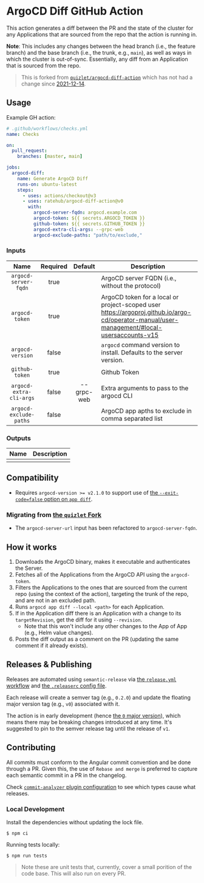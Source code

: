 # ArgoCD Diff GitHub Action

This action generates a diff between the PR and the state of the cluster for any Applications that are sourced from the repo that the action is running in.

**Note**: This includes any changes between the head branch (i.e., the feature branch) and the base branch (i.e., the trunk, e.g., `main`), as well as ways in which the cluster is out-of-sync. Essentially, any diff from an Application that is sourced from the repo.

> This is forked from [`quizlet/argocd-diff-action`](https://github.com/quizlet/argocd-diff-action) which has not had a change since [2021-12-14](https://github.com/quizlet/argocd-diff-action/commit/4267297e35307515075a87fc65310bb6fbdba6df).

## Usage

Example GH action:
```yaml
# .github/workflows/checks.yml
name: Checks

on:
  pull_request:
    branches: [master, main]

jobs:
  argocd-diff:
    name: Generate ArgoCD Diff
    runs-on: ubuntu-latest
    steps:
      - uses: actions/checkout@v3
      - uses: ratehub/argocd-diff-action@v0
        with:
          argocd-server-fqdn: argocd.example.com
          argocd-token: ${{ secrets.ARGOCD_TOKEN }}
          github-token: ${{ secrets.GITHUB_TOKEN }}
          argocd-extra-cli-args: --grpc-web
          argocd-exclude-paths: "path/to/exclude,"
```

<!-- Action inputs and outputs are auto-generated by the release workflow. -->
### Inputs
<!--(inputs-start)-->

| Name  | Required | Default | Description |
| :---: | :------: | :-----: | ----------- |
| `argocd-server-fqdn` | true |  | ArgoCD server FQDN (i.e., without the protocol) |
| `argocd-token` | true |  | ArgoCD token for a local or project-scoped user https://argoproj.github.io/argo-cd/operator-manual/user-management/#local-usersaccounts-v15 |
| `argocd-version` | false |  | `argocd` command version to install. Defaults to the server version. |
| `github-token` | true |  | Github Token |
| `argocd-extra-cli-args` | false | --grpc-web | Extra arguments to pass to the argocd CLI |
| `argocd-exclude-paths` | false |  | ArgoCD app apths to exclude in comma separated list |

<!--(inputs-end)-->

### Outputs
<!--(outputs-start)-->

| Name  | Description |
| :---: | ----------- |
|  |

<!--(outputs-end)-->

## Compatibility
- Requires `argocd-version >= v2.1.0` to support use of [the `--exit-code=false` option on `app diff`](https://github.com/argoproj/argo-cd/commit/2faa08e710b6da3fdfa88eb1491de0648d004a19).

### Migrating from [the `quizlet` Fork](https://github.com/quizlet/argocd-diff-action)
- The `argocd-server-url` input has been refactored to `argocd-server-fqdn`.

## How it works

1. Downloads the ArgoCD binary, makes it executable and authenticates the Server.
2. Fetches all of the Applications from the ArgoCD API using the `argocd-token`.
3. Filters the Applications to the ones that are sourced from the current repo (using the context of the action), targeting the trunk of the repo, and are not in an excluded path.
4. Runs `argocd app diff --local <path>` for each Application.
5. If in the Application diff there is an Application with a change to its `targetRevision`, get the diff for it using `--revision`.
    - Note that this won't include any other changes to the App of App (e.g., Helm value changes).
6. Posts the diff output as a comment on the PR (updating the same comment if it already exists).

## Releases & Publishing
Releases are automated using `semantic-release` via [the `release.yml` workflow](https://github.com/ratehub/argocd-diff-action/blob/master/.github/workflows/release.yml) and [the `.releaserc` config file](https://github.com/ratehub/argocd-diff-action/blob/master/.releaserc). 

Each release will create a semver tag (e.g., `0.2.0`) and update the floating major version tag (e.g., `v0`) associated with it.

The action is in early development (hence [the `0` major version](https://github.com/ratehub/argocd-diff-action/releases/tag/v0)), which means there may be breaking changes introduced at any time. It's suggested to pin to the semver release tag until the release of `v1`.

## Contributing
All commits must conform to the Angular commit convention and be done through a PR. Given this, the use of `Rebase and merge` is preferred to capture each semantic commit in a PR in the changelog.

Check [`commit-analyzer` plugin configuration](https://github.com/ratehub/argocd-diff-action/blob/master/.releaserc#L6) to see which types cause what releases. 

### Local Development

Install the dependencies without updating the lock file.
```
$ npm ci
```

Running tests locally:
```
$ npm run tests
```
> Note these are unit tests that, currently, cover a small porition of the code base. This will also run on every PR.
